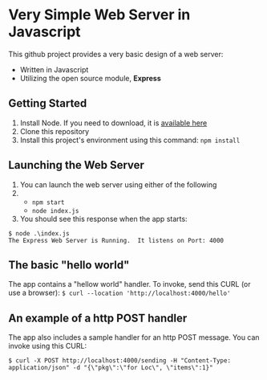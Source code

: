 # Very Simple Web Server in Javascript

This github project provides a very basic design of a web server:
- Written in Javascript
- Utilizing the open source module, **Express**

## Getting Started
1. Install Node. If you need to download, it is [available here](https://nodejs.org/en/download)
2. Clone this repository
3. Install this project's environment using this command: `npm install`

## Launching the Web Server
1. You can launch the web server using either of the following
2. - `npm start`
   - `node index.js`
3. You should see this response when the app starts:
```
$ node .\index.js
The Express Web Server is Running.  It listens on Port: 4000
```

## The basic "hello world"
The app contains a "hellow world" handler.  To invoke, send this CURL (or use a browser):
`$ curl --location 'http://localhost:4000/hello'`

## An example of a http POST handler
The app also includes a sample handler for an http POST message.  You can invoke using this CURL:
```
$ curl -X POST http://localhost:4000/sending -H "Content-Type: application/json" -d "{\"pkg\":\"for Loc\", \"items\":1}"

```

